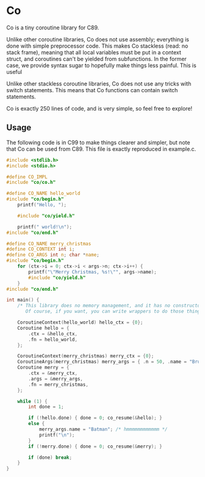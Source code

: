 # Co

Co is a tiny coroutine library for C89.

Unlike other coroutine libraries, Co does not use assembly;
everything is done with simple preprocessor code. This
makes Co stackless (read: no stack frame), meaning that
all local variables must be put in a context struct, and
coroutines can't be yielded from subfunctions. In the
former case, we provide syntax sugar to hopefully make
things less painful. This is useful

Unlike other stackless coroutine libraries, Co does not
use any tricks with switch statements. This means that Co
functions can contain switch statements.

Co is exactly 250 lines of code, and is very simple,
so feel free to explore!

## Usage

The following code is in C99 to make things clearer and
simpler, but note that Co can be used from C89. This file
is exactly reproduced in example.c.

```c
#include <stdlib.h>
#include <stdio.h>

#define CO_IMPL
#include "co/co.h"

#define CO_NAME hello_world
#include "co/begin.h"
    printf("Hello, ");

    #include "co/yield.h"

    printf(" world!\n");
#include "co/end.h"

#define CO_NAME merry_christmas
#define CO_CONTEXT int i;
#define CO_ARGS int n; char *name;
#include "co/begin.h"
    for (ctx->i = 0; ctx->i < args->n; ctx->i++) {
        printf("\"Merry Christmas, %s!\"", args->name);
        #include "co/yield.h"
    }
#include "co/end.h"

int main() {
    /* This library does no memory management, and it has no constructors.
       Of course, if you want, you can write wrappers to do those things. */

    CoroutineContext(hello_world) hello_ctx = {0};
    Coroutine hello = {
        .ctx = &hello_ctx,
        .fn = hello_world,
    };

    CoroutineContext(merry_christmas) merry_ctx = {0};
    CoroutineArgs(merry_christmas) merry_args = { .n = 50, .name = "Bruce", };
    Coroutine merry = {
        .ctx = &merry_ctx,
        .args = &merry_args,
        .fn = merry_christmas,
    };

    while (1) {
        int done = 1;

        if (!hello.done) { done = 0; co_resume(&hello); }
        else {
            merry_args.name = "Batman"; /* hmmmmmmmmmmmm */
            printf("\n");
        }
        if (!merry.done) { done = 0; co_resume(&merry); }

        if (done) break;
    }
}
```

